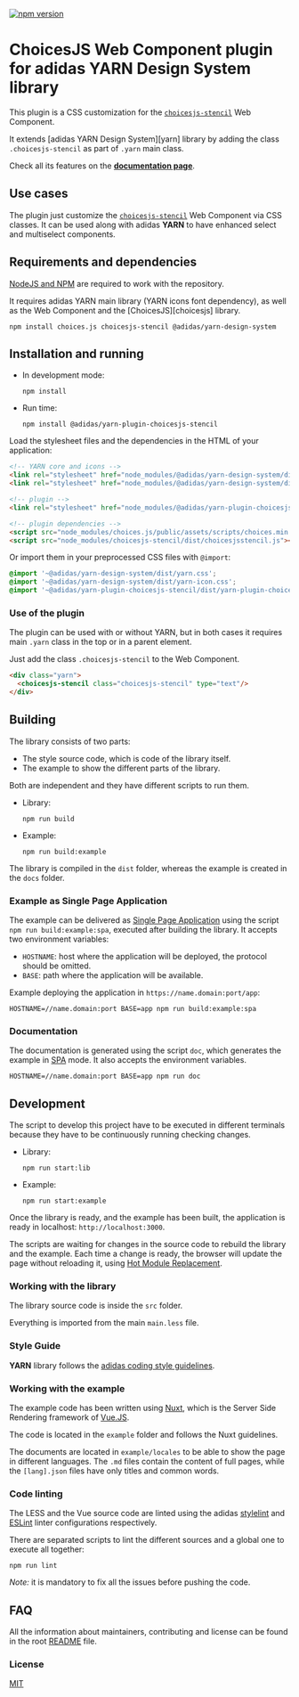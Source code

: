 [![npm version](https://badge.fury.io/js/%40adidas%2Fyarn-plugin-choicesjs-stencil.svg)](https://www.npmjs.com/package/@adidas/yarn-plugin-choicesjs-stencil)

# ChoicesJS Web Component plugin for adidas YARN Design System library

This plugin is a CSS customization for the [`choicesjs-stencil`][choicesjs-stencil] Web Component.

It extends [adidas YARN Design System][yarn] library by adding the class `.choicesjs-stencil` as part of `.yarn` main class.

Check all its features on the [**documentation page**][adidas-yarn-design-system-plugins-documentation].

## Use cases

The plugin just customize the [`choicesjs-stencil`][choicesjs-stencil] Web Component via CSS classes. It can be used along with adidas **YARN** to have enhanced select and multiselect components.

## Requirements and dependencies

[NodeJS and NPM][node] are required to work with the repository.

It requires adidas YARN main library (YARN icons font dependency), as well as the Web Component and the [ChoicesJS][choicesjs] library.

```
npm install choices.js choicesjs-stencil @adidas/yarn-design-system
```

## Installation and running

- In development mode:
  ```
  npm install
  ```
- Run time:
  ```
  npm install @adidas/yarn-plugin-choicesjs-stencil
  ```

Load the stylesheet files and the dependencies in the HTML of your application:

```html
<!-- YARN core and icons -->
<link rel="stylesheet" href="node_modules/@adidas/yarn-design-system/dist/yarn.css"/>
<link rel="stylesheet" href="node_modules/@adidas/yarn-design-system/dist/yarn-icon.css"/>

<!-- plugin -->
<link rel="stylesheet" href="node_modules/@adidas/yarn-plugin-choicesjs-stencil/dist/yarn-plugin-choicesjs-stencil.css"/>

<!-- plugin dependencies -->
<script src="node_modules/choices.js/public/assets/scripts/choices.min.js"></script>
<script src="node_modules/choicesjs-stencil/dist/choicesjsstencil.js"></script>
```

Or import them in your preprocessed CSS files with `@import`:

```css
@import '~@adidas/yarn-design-system/dist/yarn.css';
@import '~@adidas/yarn-design-system/dist/yarn-icon.css';
@import '~@adidas/yarn-plugin-choicesjs-stencil/dist/yarn-plugin-choicesjs-stencil.css';
```

### Use of the plugin

The plugin can be used with or without YARN, but in both cases it requires main `.yarn` class in the top or in a parent element.

Just add the class `.choicesjs-stencil` to the Web Component.

```html
<div class="yarn">
  <choicesjs-stencil class="choicesjs-stencil" type="text"/>
</div>
```

## Building

The library consists of two parts:

- The style source code, which is code of the library itself.
- The example to show the different parts of the library.

Both are independent and they have different scripts to run them.

- Library:
    ```
    npm run build
    ```
- Example:
    ```
    npm run build:example
    ```

The library is compiled in the `dist` folder, whereas the example is created in the `docs` folder.

### Example as Single Page Application

The example can be delivered as [Single Page Application][single-page-application] using the script `npm run build:example:spa`, executed after building the library. It accepts two environment variables:

- `HOSTNAME`: host where the application will be deployed, the protocol should be omitted.
- `BASE`: path where the application will be available.

Example deploying the application in `https://name.domain:port/app`:

```
HOSTNAME=//name.domain:port BASE=app npm run build:example:spa
```

### Documentation

The documentation is generated using the script `doc`, which generates the example in [SPA][single-page-application] mode. It also accepts the environment variables.

```
HOSTNAME=//name.domain:port BASE=app npm run doc
```

## Development

The script to develop this project have to be executed in different terminals because they have to be continuously running checking changes.

- Library:
  ```
  npm run start:lib
  ```
- Example:
  ```
  npm run start:example
  ```

Once the library is ready, and the example has been built, the application is ready in localhost: `http://localhost:3000`.

The scripts are waiting for changes in the source code to rebuild the library and the example. Each time a change is ready, the browser will update the page without reloading it, using [Hot Module Replacement][webpack-hot-module-replacement].

### Working with the library

The library source code is inside the `src` folder.

Everything is imported from the main `main.less` file.

### Style Guide

**YARN** library follows the [adidas coding style guidelines][adidas-style-guide].

### Working with the example

The example code has been written using [Nuxt][nuxt], which is the Server Side Rendering framework of [Vue.JS][vuejs].

The code is located in the `example` folder and follows the Nuxt guidelines.

The documents are located in `example/locales` to be able to show the page in different languages. The `.md` files contain the content of full pages, while the `[lang].json` files have only titles and common words.

### Code linting

The LESS and the Vue source code are linted using the adidas [stylelint][stylelint] and [ESLint][eslint] linter configurations respectively.

There are separated scripts to lint the different sources and a global one to execute all together:

```
npm run lint
```

_Note:_ it is mandatory to fix all the issues before pushing the code.

## FAQ

All the information about maintainers, contributing and license can be found in the root [README](../../README.md) file.

### License

[MIT](../../LICENSE)

[adidas-yarn-design-system-plugins-documentation]: http://adidas.github.io/adidas-yarn-design-system-plugins/
[adidas-style-guide]: https://github.com/adidas/adidas-contribution-guidelines/wiki/Coding-style-guidelines
[choicesjs-stencil]: https://github.com/adidas/choicesjs-stencil
[eslint]: https://eslint.org/
[node]: https://nodejs.org/
[nuxt]: https://nuxtjs.org/s.google.com/specimen/Roboto+Mono
[single-page-application]: https://en.wikipedia.org/wiki/Single-page_application
[stylelint]: https://stylelint.io/
[vuejs]: https://vuejs.org/
[webpack]: https://webpack.js.org/
[webpack-hot-module-replacement]: https://webpack.js.org/concepts/hot-module-replacement/

